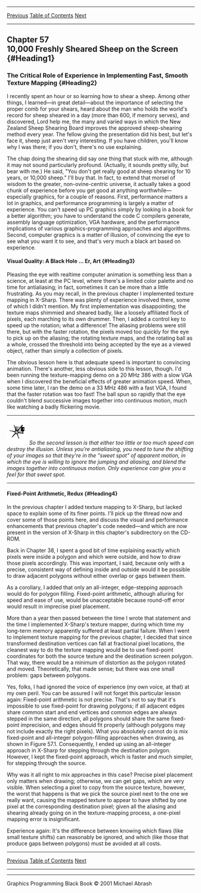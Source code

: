   ------------------------ --------------------------------- --------------------
  [Previous](56-03.html)   [Table of Contents](index.html)   [Next](57-02.html)
  ------------------------ --------------------------------- --------------------

Chapter 57\
 10,000 Freshly Sheared Sheep on the Screen {#Heading1}
-------------------------------------------

### The Critical Role of Experience in Implementing Fast, Smooth Texture Mapping {#Heading2}

I recently spent an hour or so learning how to shear a sheep. Among
other things, I learned—in great detail—about the importance of
selecting the proper comb for your shears, heard about the man who holds
the world's record for sheep sheared in a day (more than 600, if memory
serves), and discovered, Lord help me, the many and varied ways in which
the New Zealand Sheep Shearing Board improves the approved
sheep-shearing method every year. The fellow giving the presentation did
his best, but let's face it, sheep just aren't very interesting. If you
have children, you'll know why I was there; if you don't, there's no use
explaining.

The chap doing the shearing did say one thing that stuck with me,
although it may not sound particularly profound. (Actually, it sounds
pretty silly, but bear with me.) He said, "You don't get really good at
sheep shearing for 10 years, or 10,000 sheep." I'll buy that. In fact,
to extend that morsel of wisdom to the greater, non-ovine-centric
universe, it actually takes a good chunk of experience before you get
good at anything worthwhile—especially graphics, for a couple of
reasons. First, performance matters a lot in graphics, and performance
programming is largely a matter of experience. You can't speed up PC
graphics simply by looking in a book for a better algorithm; you have to
understand the code C compilers generate, assembly language
optimization, VGA hardware, and the performance implications of various
graphics-programming approaches and algorithms. Second, computer
graphics is a matter of illusion, of convincing the eye to see what you
want it to see, and that's very much a black art based on experience.

#### Visual Quality: A Black Hole ... Er, Art {#Heading3}

Pleasing the eye with realtime computer animation is something less than
a science, at least at the PC level, where there's a limited color
palette and no time for antialiasing; in fact, sometimes it can be more
than a little frustrating. As you may recall, in the previous chapter I
implemented texture mapping in X-Sharp. There was plenty of experience
involved there, some of which I didn't mention. My first implementation
was disappointing; the texture maps shimmied and sheared badly, like a
loosely affiliated flock of pixels, each marching to its own drummer.
Then, I added a control key to speed up the rotation; what a difference!
The aliasing problems were still there, but with the faster rotation,
the pixels moved too quickly for the eye to pick up on the aliasing; the
rotating texture maps, and the rotating ball as a whole, crossed the
threshold into being accepted by the eye as a viewed object, rather than
simply a collection of pixels.

The obvious lesson here is that adequate speed is important to
convincing animation. There's another, less obvious side to this lesson,
though. I'd been running the texture-mapping demo on a 20 MHz 386 with a
slow VGA when I discovered the beneficial effects of greater animation
speed. When, some time later, I ran the demo on a 33 MHz 486 with a fast
VGA, I found that the faster rotation was too fast! The ball spun so
rapidly that the eye couldn't blend successive images together into
continuous motion, much like watching a badly flickering movie.

  ------------------- --------------------------------------------------------------------------------------------------------------------------------------------------------------------------------------------------------------------------------------------------------------------------------------------------------------------------------------------------------------------------------------------------------------
  ![](images/i.jpg)   *So the second lesson is that either too little or too much speed can destroy the illusion. Unless you're antialiasing, you need to tune the shifting of your images so that they're in the "sweet spot" of apparent motion, in which the eye is willing to ignore the jumping and aliasing, and blend the images together into continuous motion. Only experience can give you a feel for that sweet spot.*
  ------------------- --------------------------------------------------------------------------------------------------------------------------------------------------------------------------------------------------------------------------------------------------------------------------------------------------------------------------------------------------------------------------------------------------------------

#### Fixed-Point Arithmetic, Redux {#Heading4}

In the previous chapter I added texture mapping to X-Sharp, but lacked
space to explain some of its finer points. I'll pick up the thread now
and cover some of those points here, and discuss the visual and
performance enhancements that previous chapter's code needed—and which
are now present in the version of X-Sharp in this chapter's subdirectory
on the CD-ROM.

Back in Chapter 38, I spent a good bit of time explaining exactly which
pixels were inside a polygon and which were outside, and how to draw
those pixels accordingly. This was important, I said, because only with
a precise, consistent way of defining inside and outside would it be
possible to draw adjacent polygons without either overlap or gaps
between them.

As a corollary, I added that only an all-integer, edge-stepping approach
would do for polygon filling. Fixed-point arithmetic, although alluring
for speed and ease of use, would be unacceptable because round-off error
would result in imprecise pixel placement.

More than a year then passed between the time I wrote that statement and
the time I implemented X-Sharp's texture mapper, during which time my
long-term memory apparently suffered at least partial failure. When I
went to implement texture mapping for the previous chapter, I decided
that since transformed destination vertices can fall at fractional pixel
locations, the cleanest way to do the texture mapping would be to use
fixed-point coordinates for both the source texture and the destination
screen polygon. That way, there would be a minimum of distortion as the
polygon rotated and moved. Theoretically, that made sense; but there was
one small problem: gaps between polygons.

Yes, folks, I had ignored the voice of experience (my own voice, at
that) at my own peril. You can be assured I will not forget this
particular lesson again: Fixed-point arithmetic is not precise. That's
not to say that it's impossible to use fixed-point for drawing polygons;
if all adjacent edges share common start and end vertices and common
edges are always stepped in the same direction, all polygons should
share the same fixed-point imprecision, and edges should fit properly
(although polygons may not include exactly the right pixels). What you
absolutely cannot do is mix fixed-point and all-integer polygon-filling
approaches when drawing, as shown in Figure 57.1. Consequently, I ended
up using an all-integer approach in X-Sharp for stepping through the
destination polygon. However, I kept the fixed-point approach, which is
faster and much simpler, for stepping through the source.

Why was it all right to mix approaches in this case? Precise pixel
placement only matters when drawing; otherwise, we can get gaps, which
are very visible. When selecting a pixel to copy from the source
texture, however, the worst that happens is that we pick the source
pixel next to the one we really want, causing the mapped texture to
appear to have shifted by one pixel at the corresponding destination
pixel; given all the aliasing and shearing already going on in the
texture-mapping process, a one-pixel mapping error is insignificant.

Experience again: It's the difference between knowing which flaws (like
small texture shifts) can reasonably be ignored, and which (like those
that produce gaps between polygons) must be avoided at all costs.

  ------------------------ --------------------------------- --------------------
  [Previous](56-03.html)   [Table of Contents](index.html)   [Next](57-02.html)
  ------------------------ --------------------------------- --------------------

* * * * *

Graphics Programming Black Book © 2001 Michael Abrash
